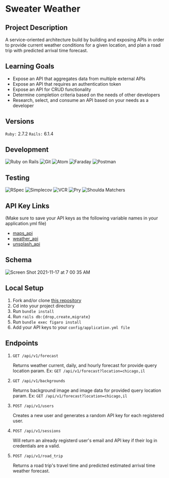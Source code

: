 # Sweater Weather

## Project Description
A service-oriented architecture build by building and exposing APIs in order to provide current weather conditions for a given location, and plan a road trip with predicted arrival time forecast.


## Learning Goals
- Expose an API that aggregates data from multiple external APIs
- Expose an API that requires an authentication token
- Expose an API for CRUD functionality
- Determine completion criteria based on the needs of other developers
- Research, select, and consume an API based on your needs as a developer

## Versions
`Ruby:` 2.7.2 
`Rails:` 6.1.4

## Development
![Ruby on Rails][ruby-on-rails-badge]
![Git][git-badge]
![Atom][atom-badge]
![Faraday][faraday-badge]
![Postman][postman-badge]

## Testing
![RSpec][rspec-badge]
![Simplecov][simplecov-badge]
![VCR][vcr-badge]
![Pry][pry-badge]
![Shoulda Matchers][shoulda-matchers-badge]

## API Key Links 
(Make sure to save your API keys as the following variable names in your application.yml file)
- [maps_api](https://developer.mapquest.com/documentation/geocoding-api/)
- [weather_api](https://openweathermap.org/api/one-call-api)
- [unsplash_api](https://unsplash.com/developers)

## Schema

![Screen Shot 2021-11-17 at 7 00 35 AM](https://user-images.githubusercontent.com/79054409/142214696-07c17037-4b2c-428c-8690-71459c7d1284.png)


## Local Setup

1. Fork and/or clone [this repository](https://github.com/sami-p/sweater-weather)
2. Cd into your project directory 
3. Run `bundle install `
4. Run `rails db:{drop,create,migrate}`
5. Run `bundle exec figaro install`
6. Add your API keys to your `config/application.yml file`

## Endpoints
1. `GET /api/v1/forecast`
    
    Returns weather current, daily, and hourly forecast for provide query location param. Ex: `GET /api/v1/forecast?location=chicago,il`
    
2. `GET /api/v1/backgrounds`
    
    Returns background image and image data for provided query location param. Ex: `GET /api/v1/forecast?location=chicago,il`
    
3. `POST /api/v1/users`
    
    Creates a new user and generates a random API key for each registered user.

4. `POST /api/v1/sessions`
    
    Will return an already registerd user's email and API key if their log in credentials are a valid.

5. `POST /api/v1/road_trip`
    
    Returns a road trip's travel time and predicted estimated arrival time weather forecast.

<!-- Markdown link & img dfn's -->
[linkedin-badge]:         https://img.shields.io/badge/LinkedIn-0077B5?style=for-the-badge&logo=linkedin&logoColor=white
[github-badge]:           https://img.shields.io/badge/GitHub-100000?style=for-the-badge&logo=github&logoColor=white
[faraday-badge]:          https://img.shields.io/badge/faraday-b81818.svg?&style=flaste&logo=rubygems&logoColor=white

[atom-badge]:             https://img.shields.io/badge/Atom-66595C.svg?&style=flaste&logo=atom&logoColor=white
[git-badge]:              https://img.shields.io/badge/Git-F05032.svg?&style=flaste&logo=git&logoColor=white
[github-badge]:           https://img.shields.io/badge/GitHub-181717.svg?&style=flaste&logo=github&logoColor=white
[markdown-badge]:         https://img.shields.io/badge/Markdown-000000?style=flat&logo=markdown&logoColor=white
[postman-badge]:          https://img.shields.io/badge/Postman-FF6C37?style=flat&logo=Postman&logoColor=white
[ruby-on-rails-badge]:    https://img.shields.io/badge/Ruby%20On%20Rails-b81818.svg?&style=flat&logo=rubyonrails&logoColor=white

<!-- Testing -->
[pry-badge]:              https://img.shields.io/badge/pry-b81818.svg?&style=flaste&logo=rubygems&logoColor=white
[rspec-badge]:            https://img.shields.io/badge/rspec-b81818.svg?&style=flaste&logo=rubygems&logoColor=white
[shoulda-matchers-badge]: https://img.shields.io/badge/shoulda--matchers-b81818.svg?&style=flaste&logo=rubygems&logoColor=white
[simplecov-badge]:        https://img.shields.io/badge/simplecov-b81818.svg?&style=flaste&logo=rubygems&logoColor=white
[vcr-badge]:              https://img.shields.io/badge/vcr-b81818.svg?&style=flaste&logo=rubygems&logoColor=white
